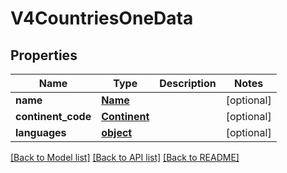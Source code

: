 # V4CountriesOneData

## Properties
Name | Type | Description | Notes
------------ | ------------- | ------------- | -------------
**name** | [**Name**](Name.md) |  | [optional] 
**continent_code** | [**Continent**](Continent.md) |  | [optional] 
**languages** | [**object**](.md) |  | [optional] 

[[Back to Model list]](../README.md#documentation-for-models) [[Back to API list]](../README.md#documentation-for-api-endpoints) [[Back to README]](../README.md)


